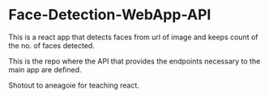 # Face-Detection-WebApp-API
This is a react app that detects faces from url of image and keeps count of the no. of faces detected.

This is the repo where the API that provides the endpoints necessary to the main app are defined.

Shotout to aneagoie for teaching react.
